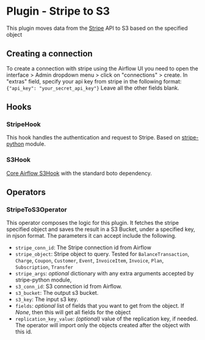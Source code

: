 # Plugin - Stripe to S3

This plugin moves data from the [Stripe](https://stripe.com/docs/api) API to S3 based on the specified object
## Creating a connection
To create a connection with stripe using the Airflow UI you need to open the interface > Admin dropdown menu > click on "connections" > create. In "extras" field, specify your api key from stripe in the following format:
``` {"api_key": "your_secret_api_key"} ```
Leave all the other fields blank. 

## Hooks
### StripeHook
This hook handles the authentication and request to Stripe. Based on [stripe-python](https://github.com/stripe/stripe-python) module.

### S3Hook
[Core Airflow S3Hook](https://pythonhosted.org/airflow/_modules/S3_hook.html) with the standard boto dependency.

## Operators
### StripeToS3Operator
This operator composes the logic for this plugin. It fetches the stripe specified object and saves the result in a S3 Bucket, under a specified key, in njson format. The parameters it can accept include the following.

- `stripe_conn_id`: The Stripe connection id from Airflow
- `stripe_object`: Stripe object to query. Tested for `BalanceTransaction`, `Charge`, `Coupon`, `Customer`, `Event`, `InvoiceItem`, `Invoice`, `Plan`, `Subscription`, `Transfer`
- `stripe_args`: *optional* dictionary with any extra arguments accepted by stripe-python module, 
- `s3_conn_id`: S3 connection id from Airflow.  
- `s3_bucket`: The output s3 bucket.  
- `s3_key`: The input s3 key.  
- `fields`: *optional* list of fields that you want to get from the object. If *None*, then this will get all fields for the object
- `replication_key_value`: *(optional)*  value of the replication key, if needed. The operator will import only the objects created after the object with this id.

